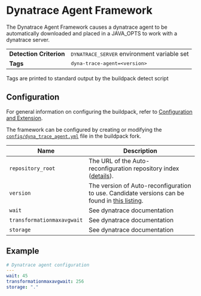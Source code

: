 # Dynatrace Agent Framework
The Dynatrace Agent Framework causes a dynatrace agent to be automatically downloaded and placed in a JAVA_OPTS to work with a dynatrace server.

<table>
  <tr>
    <td><strong>Detection Criterion</strong></td>
    <td><tt>DYNATRACE_SERVER</tt> environment variable set</td>
  </tr>
  <tr>
    <td><strong>Tags</strong></td>
   <td><tt>dyna-trace-agent=&lt;version&gt;</tt></td>
  </tr>
</table>
Tags are printed to standard output by the buildpack detect script


## Configuration
For general information on configuring the buildpack, refer to [Configuration and Extension][].

The framework can be configured by creating or modifying the [`config/dyna_trace_agent.yml`][] file in the buildpack fork.

| Name | Description
| ---- | -----------
| `repository_root` | The URL of the Auto-reconfiguration repository index ([details][repositories]).
| `version` | The version of Auto-reconfiguration to use. Candidate versions can be found in [this listing][].
| `wait` | See dynatrace documentation
| `transformationmaxavgwait` | See dynatrace documentation
| `storage` | See dynatrace documentation

## Example
```yaml
# Dynatrace agent configuration
---
wait: 45
transformationmaxavgwait: 256
storage: "."
```

[Configuration and Extension]: ../README.md#configuration-and-extension
[`config/dyna_trace_agent.yml`]: ../config/dyna_trace_agent.yml
[repositories]: extending-repositories.md
[this listing]: http://download.test.cf.hybris.com/dynatrace/index.yml
